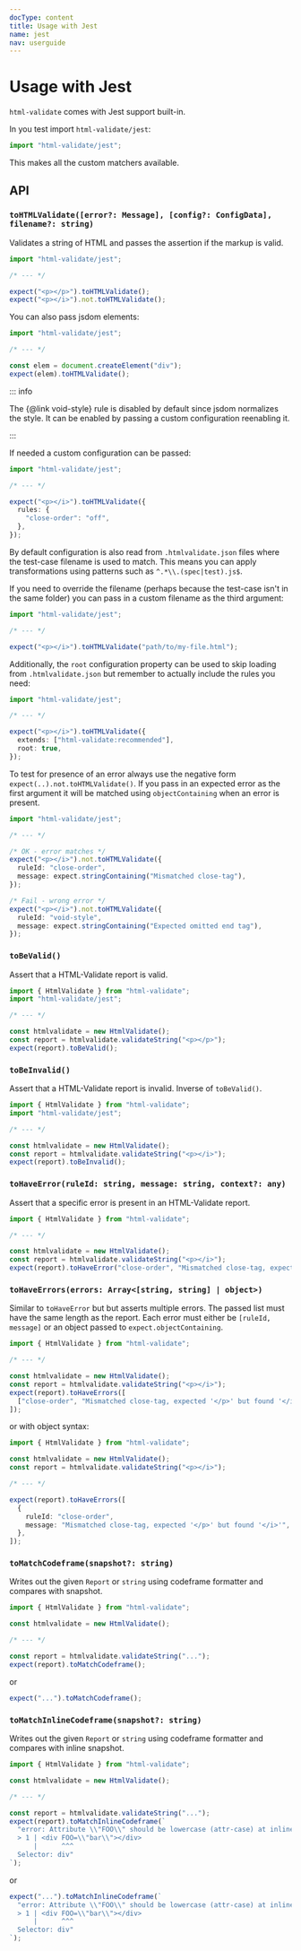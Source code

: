 ```yaml
---
docType: content
title: Usage with Jest
name: jest
nav: userguide
---
```


# Usage with Jest

`html-validate` comes with Jest support built-in.

In you test import `html-validate/jest`:

```ts
import "html-validate/jest";
```

This makes all the custom matchers available.

## API

### `toHTMLValidate([error?: Message], [config?: ConfigData], filename?: string)`

Validates a string of HTML and passes the assertion if the markup is valid.

```ts
import "html-validate/jest";

/* --- */

expect("<p></p>").toHTMLValidate();
expect("<p></i>").not.toHTMLValidate();
```

You can also pass jsdom elements:

```ts
import "html-validate/jest";

/* --- */

const elem = document.createElement("div");
expect(elem).toHTMLValidate();
```

::: info

The {@link void-style} rule is disabled by default since jsdom normalizes the style.
It can be enabled by passing a custom configuration reenabling it.

:::

If needed a custom configuration can be passed:

```ts
import "html-validate/jest";

/* --- */

expect("<p></i>").toHTMLValidate({
  rules: {
    "close-order": "off",
  },
});
```

By default configuration is also read from `.htmlvalidate.json` files where the test-case filename is used to match.
This means you can apply transformations using patterns such as `^.*\\.(spec|test).js$`.

If you need to override the filename (perhaps because the test-case isn't in the same folder) you can pass in a custom filename as the third argument:

```ts
import "html-validate/jest";

/* --- */

expect("<p></i>").toHTMLValidate("path/to/my-file.html");
```

Additionally, the `root` configuration property can be used to skip loading from `.htmlvalidate.json` but remember to actually include the rules you need:

```ts
import "html-validate/jest";

/* --- */

expect("<p></i>").toHTMLValidate({
  extends: ["html-validate:recommended"],
  root: true,
});
```

To test for presence of an error always use the negative form `expect(..).not.toHTMLValidate()`.
If you pass in an expected error as the first argument it will be matched using `objectContaining` when an error is present.

```ts
import "html-validate/jest";

/* --- */

/* OK - error matches */
expect("<p></i>").not.toHTMLValidate({
  ruleId: "close-order",
  message: expect.stringContaining("Mismatched close-tag"),
});

/* Fail - wrong error */
expect("<p></i>").not.toHTMLValidate({
  ruleId: "void-style",
  message: expect.stringContaining("Expected omitted end tag"),
});
```

### `toBeValid()`

Assert that a HTML-Validate report is valid.

```ts
import { HtmlValidate } from "html-validate";
import "html-validate/jest";

/* --- */

const htmlvalidate = new HtmlValidate();
const report = htmlvalidate.validateString("<p></p>");
expect(report).toBeValid();
```

### `toBeInvalid()`

Assert that a HTML-Validate report is invalid.
Inverse of `toBeValid()`.

```ts
import { HtmlValidate } from "html-validate";
import "html-validate/jest";

/* --- */

const htmlvalidate = new HtmlValidate();
const report = htmlvalidate.validateString("<p></i>");
expect(report).toBeInvalid();
```

### `toHaveError(ruleId: string, message: string, context?: any)`

Assert that a specific error is present in an HTML-Validate report.

```ts
import { HtmlValidate } from "html-validate";

/* --- */

const htmlvalidate = new HtmlValidate();
const report = htmlvalidate.validateString("<p></i>");
expect(report).toHaveError("close-order", "Mismatched close-tag, expected '</p>' but found '</i>'");
```

### `toHaveErrors(errors: Array<[string, string] | object>)`

Similar to `toHaveError` but but asserts multiple errors.
The passed list must have the same length as the report.
Each error must either be `[ruleId, message]` or an object passed to `expect.objectContaining`.

```ts
import { HtmlValidate } from "html-validate";

/* --- */

const htmlvalidate = new HtmlValidate();
const report = htmlvalidate.validateString("<p></i>");
expect(report).toHaveErrors([
  ["close-order", "Mismatched close-tag, expected '</p>' but found '</i>'"],
]);
```

or with object syntax:

```ts
import { HtmlValidate } from "html-validate";

const htmlvalidate = new HtmlValidate();
const report = htmlvalidate.validateString("<p></i>");

/* --- */

expect(report).toHaveErrors([
  {
    ruleId: "close-order",
    message: "Mismatched close-tag, expected '</p>' but found '</i>'",
  },
]);
```

### `toMatchCodeframe(snapshot?: string)`

Writes out the given `Report` or `string` using codeframe formatter and compares with snapshot.

```ts
import { HtmlValidate } from "html-validate";

const htmlvalidate = new HtmlValidate();

/* --- */

const report = htmlvalidate.validateString("...");
expect(report).toMatchCodeframe();
```

or

```ts
expect("...").toMatchCodeframe();
```

### `toMatchInlineCodeframe(snapshot?: string)`

Writes out the given `Report` or `string` using codeframe formatter and compares with inline snapshot.

```ts
import { HtmlValidate } from "html-validate";

const htmlvalidate = new HtmlValidate();

/* --- */

const report = htmlvalidate.validateString("...");
expect(report).toMatchInlineCodeframe(`
  "error: Attribute \\"FOO\\" should be lowercase (attr-case) at inline:1:6:
  > 1 | <div FOO=\\"bar\\"></div>
      |      ^^^
  Selector: div"
`);
```

or

```ts
expect("...").toMatchInlineCodeframe(`
  "error: Attribute \\"FOO\\" should be lowercase (attr-case) at inline:1:6:
  > 1 | <div FOO=\\"bar\\"></div>
      |      ^^^
  Selector: div"
`);
```
